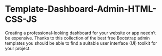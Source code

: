 # Template-Dashboard-Admin-HTML-CSS-JS
Creating a professional-looking dashboard for your website or app needn’t be expensive. Thanks to this collection of the best free Bootstrap admin templates you should be able to find a suitable user interface (UI) toolkit for your project.
